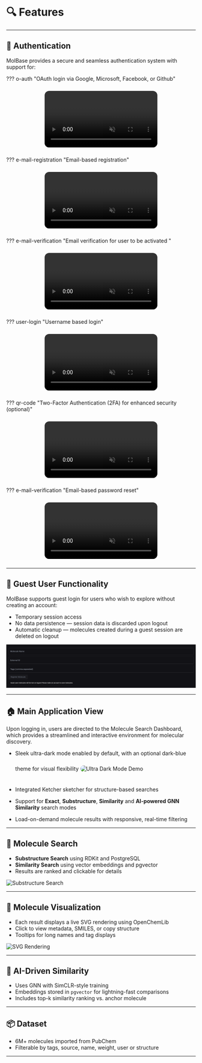# 🔍 Features

---

## 🔐 Authentication

MolBase provides a secure and seamless authentication system with support for:

??? o-auth "OAuth login via Google, Microsoft, Facebook, or Github"
    <div class="dropdown-content" style="display: flex; justify-content: center; margin: 1.5rem 0;">
        <video 
            src="/media/mp4/login_modal.mp4" 
            autoplay 
            muted 
            playsinline 
            loop 
            style="max-width: 400px; border-radius: 12px;">
        </video>
    </div>

??? e-mail-registration "Email-based registration"  
    <div class="dropdown-content" style="display: flex; justify-content: center; margin: 1.5rem 0;">
        <video 
            src="/media/mp4/email_signup.mp4" 
            autoplay 
            muted 
            playsinline 
            loop 
            style="max-width: 400px; border-radius: 12px;">
        </video>
    </div>

??? e-mail-verification "Email verification for user to be activated "  
    <div class="dropdown-content" style="display: flex; justify-content: center; margin: 1.5rem 0;">
        <video 
            src="/media/mp4/email_verification.mp4" 
            autoplay 
            muted 
            playsinline 
            loop 
            style="max-width: 400px; border-radius: 12px;">
        </video>
    </div>

??? user-login "Username based login"  
    <div class="dropdown-content" style="display: flex; justify-content: center; margin: 1.5rem 0;">
        <video 
            src="/media/mp4/username_login.mp4" 
            autoplay 
            muted 
            playsinline 
            loop 
            style="max-width: 400px; border-radius: 12px;">
        </video>
    </div>

??? qr-code "Two-Factor Authentication (2FA) for enhanced security (optional)"  
    <div class="dropdown-content" style="display: flex; justify-content: center; margin: 1.5rem 0;">
        <video 
            src="/media/mp4/2fa_setup.mp4" 
            autoplay 
            muted 
            playsinline 
            loop 
            style="max-width: 400px; border-radius: 12px;">
        </video>
    </div>

??? e-mail-verification "Email-based password reset"  
    <div class="dropdown-content" style="display: flex; justify-content: center; margin: 1.5rem 0;">
        <video 
            src="/media/mp4/forgot_pass.mp4" 
            autoplay 
            muted 
            playsinline 
            loop 
            style="max-width: 400px; border-radius: 12px;">
        </video>
    </div>

---

## 👤 Guest User Functionality

MolBase supports guest login for users who wish to explore without creating an account:

- Temporary session access
- No data persistence — session data is discarded upon logout
- Automatic cleanup — molecules created during a guest session are deleted on logout

![Guest Session Demo](/media/png/guest_reg_mol.png)

---

## 🏠 Main Application View

Upon logging in, users are directed to the Molecule Search Dashboard, which provides a streamlined and interactive environment for molecular discovery.

- Sleek ultra-dark mode enabled by default, with an optional dark-blue theme for visual flexibility
    <img src="/media/dark_mode_demo.gif" alt="Ultra Dark Mode Demo"
        style="max-height: 400px; width: auto; border-radius: 12px; margin: 1.5rem 0;" />

- Integrated Ketcher sketcher for structure-based searches
- Support for **Exact**, **Substructure**, **Similarity** and **AI-powered GNN Similarity** search modes
- Load-on-demand molecule results with responsive, real-time filtering

<!-- ![Main View](media/main_app_view.gif) -->

---

## 🔎 Molecule Search

- **Substructure Search** using RDKit and PostgreSQL
- **Similarity Search** using vector embeddings and pgvector
- Results are ranked and clickable for details

![Substructure Search](media/substructure_demo.gif)

---

## 🎨 Molecule Visualization

- Each result displays a live SVG rendering using OpenChemLib
- Click to view metadata, SMILES, or copy structure
- Tooltips for long names and tag displays

![SVG Rendering](media/svg_preview.gif)

---

## 🧠 AI-Driven Similarity

- Uses GNN with SimCLR-style training
- Embeddings stored in `pgvector` for lightning-fast comparisons
- Includes top-k similarity ranking vs. anchor molecule

---

## 📦 Dataset

- 6M+ molecules imported from PubChem
- Filterable by tags, source, name, weight, user or structure

---
